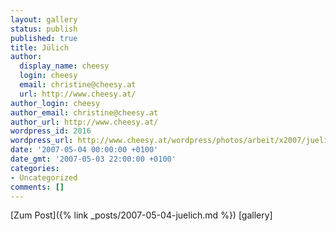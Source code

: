 ```yaml
---
layout: gallery
status: publish
published: true
title: Jülich
author:
  display_name: cheesy
  login: cheesy
  email: christine@cheesy.at
  url: http://www.cheesy.at/
author_login: cheesy
author_email: christine@cheesy.at
author_url: http://www.cheesy.at/
wordpress_id: 2016
wordpress_url: http://www.cheesy.at/wordpress/photos/arbeit/x2007/juelich/juelich/
date: '2007-05-04 00:00:00 +0100'
date_gmt: '2007-05-03 22:00:00 +0100'
categories:
- Uncategorized
comments: []
---
```


[Zum Post]({% link _posts/2007-05-04-juelich.md %})
[gallery]<!--:-->
